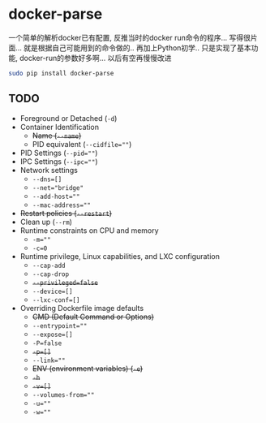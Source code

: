 # docker-parse

一个简单的解析docker已有配置, 反推当时的docker run命令的程序... 写得很片面... 就是根据自己可能用到的命令做的..
再加上Python初学.. 只是实现了基本功能, docker-run的参数好多啊... 以后有空再慢慢改进

```bash
sudo pip install docker-parse
```

## TODO
* Foreground or Detached (`-d`)
* Container Identification
    * ~~Name (`--name`)~~
    * PID equivalent (`--cidfile=""`)
* PID Settings (`--pid=""`)
* IPC Settings (`--ipc=""`)
* Network settings
    * `--dns=[]`
    * `--net="bridge"`
    * `--add-host=""`
    * `--mac-address=""`
* ~~Restart policies (`--restart`)~~
* Clean up (`--rm`)
* Runtime constraints on CPU and memory
    * `-m=""`
    * `-c=0`
* Runtime privilege, Linux capabilities, and LXC configuration
    * `--cap-add`
    * `--cap-drop`
    * ~~`--privileged=false`~~
    * `--device=[]`
    * `--lxc-conf=[]`
* Overriding Dockerfile image defaults
    * ~~CMD (Default Command or Options)~~
    * `--entrypoint=""`
    * `--expose=[]`
    * `-P=false`
    * ~~`-p=[]`~~
    * `--link=""`
    * ~~ENV (environment variables) (`-e`)~~
    * ~~`-h`~~
    * ~~`-v=[]`~~
    * `--volumes-from=""`
    * `-u=""`
    * `-w=""`
